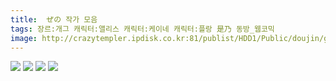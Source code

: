 ```yaml
---
title:  ぜの 작가 모음
tags: 장르:개그 캐릭터:앨리스 캐릭터:케이네 캐릭터:플랑 是乃 동방_웹코믹
image: http://crazytempler.ipdisk.co.kr:81/publist/HDD1/Public/doujin/ghap/5748/001.jpg
---
```

<img src="http://crazytempler.ipdisk.co.kr:81/publist/HDD1/Public/doujin/ghap/5748/001.jpg">
<img src="http://crazytempler.ipdisk.co.kr:81/publist/HDD1/Public/doujin/ghap/5748/002.jpg">
<img src="http://crazytempler.ipdisk.co.kr:81/publist/HDD1/Public/doujin/ghap/5748/003.jpg">
<img src="http://crazytempler.ipdisk.co.kr:81/publist/HDD1/Public/doujin/ghap/5748/004.jpg">
